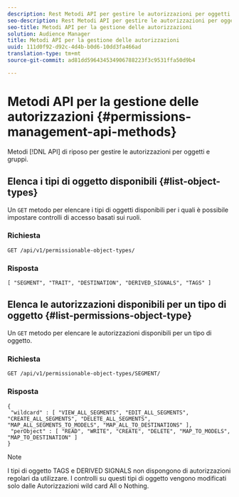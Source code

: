 ```yaml
---
description: Rest Metodi API per gestire le autorizzazioni per oggetti e gruppi.
seo-description: Rest Metodi API per gestire le autorizzazioni per oggetti e gruppi.
seo-title: Metodi API per la gestione delle autorizzazioni
solution: Audience Manager
title: Metodi API per la gestione delle autorizzazioni
uuid: 111d0f92-d92c-4d4b-b0d6-10dd3fa466ad
translation-type: tm+mt
source-git-commit: ad81dd596434534906788223f3c9531ffa50d9b4

---
```



# Metodi API per la gestione delle autorizzazioni {#permissions-management-api-methods}

Metodi [!DNL API] di riposo per gestire le autorizzazioni per oggetti e gruppi.

<!-- c_rest_api_perm_man.xml -->

## Elenca i tipi di oggetto disponibili {#list-object-types}

Un `GET` metodo per elencare i tipi di oggetti disponibili per i quali è possibile impostare controlli di accesso basati sui ruoli.

<!-- r_rest_api_perm_list.xml -->

### Richiesta

`GET /api/v1/permissionable-object-types/`

### Risposta

```
[ "SEGMENT", "TRAIT", "DESTINATION", "DERIVED_SIGNALS", "TAGS" ]
```

## Elenca le autorizzazioni disponibili per un tipo di oggetto {#list-permissions-object-type}

Un `GET` metodo per elencare le autorizzazioni disponibili per un tipo di oggetto.

<!-- r_rest_api_perm_list_perms.xml -->

### Richiesta

`GET /api/v1/permissionable-object-types/SEGMENT/`

### Risposta

```
{ 
 "wildcard" : [ "VIEW_ALL_SEGMENTS", "EDIT_ALL_SEGMENTS", "CREATE_ALL_SEGMENTS", "DELETE_ALL_SEGMENTS", "MAP_ALL_SEGMENTS_TO_MODELS", "MAP_ALL_TO_DESTINATIONS" ], 
 "perObject" : [ "READ", "WRITE", "CREATE", "DELETE", "MAP_TO_MODELS", "MAP_TO_DESTINATION" ]
}
```

>[!NOTE]
>
>I tipi di oggetto TAGS e DERIVED SIGNALS non dispongono di autorizzazioni regolari da utilizzare. I controlli su questi tipi di oggetto vengono modificati solo dalle Autorizzazioni wild card All o Nothing.